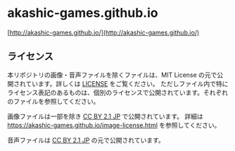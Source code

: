 # akashic-games.github.io

[http://akashic-games.github.io/](http://akashic-games.github.io/)

## ライセンス

本リポジトリの画像・音声ファイルを除くファイルは、MIT License の元で公開されています。詳しくは [LICENSE](./LICENSE) をご覧ください。
ただしファイル内で特にライセンス表記のあるものは、個別のライセンスで公開されています。それぞれのファイルを参照してください。

画像ファイルは一部を除き [CC BY 2.1 JP](https://creativecommons.org/licenses/by/2.1/jp/) で公開されています。
詳細は https://akashic-games.github.io/image-license.html を参照してください。

音声ファイルは [CC BY 2.1 JP](https://creativecommons.org/licenses/by/2.1/jp/) の元で公開されています。
